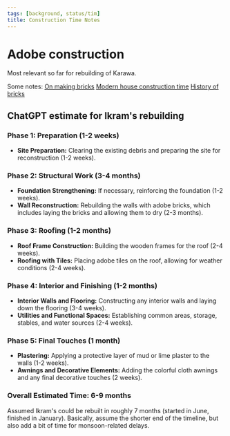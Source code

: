 ```yaml
---
tags: [background, status/tim]
title: Construction Time Notes
---
```

# Adobe construction

Most relevant so far for rebuilding of Karawa. 

Some notes:
[On making bricks](https://www.motherearthnews.com/sustainable-living/green-homes/diy-adobe-bricks-zbcz2002/)
[Modern house construction time](https://arizonaadobe.com/faq#:~:text=The%20adobe%20brick%20walls%20of,into%20a%20wall%20per%20day.)
[History of bricks](https://brickarchitecture.com/about-brick/why-brick/the-history-of-bricks-brickmaking)

## ChatGPT estimate for Ikram's rebuilding

### Phase 1: Preparation (1-2 weeks)

- **Site Preparation:** Clearing the existing debris and preparing the site for reconstruction (1-2 weeks).

### Phase 2: Structural Work (3-4 months)

- **Foundation Strengthening:** If necessary, reinforcing the foundation (1-2 weeks).
- **Wall Reconstruction:** Rebuilding the walls with adobe bricks, which includes laying the bricks and allowing them to dry (2-3 months).

### Phase 3: Roofing (1-2 months)

- **Roof Frame Construction:** Building the wooden frames for the roof (2-4 weeks).
- **Roofing with Tiles:** Placing adobe tiles on the roof, allowing for weather conditions (2-4 weeks).

### Phase 4: Interior and Finishing (1-2 months)

- **Interior Walls and Flooring:** Constructing any interior walls and laying down the flooring (3-4 weeks).
- **Utilities and Functional Spaces:** Establishing common areas, storage, stables, and water sources (2-4 weeks).

### Phase 5: Final Touches (1 month)

- **Plastering:** Applying a protective layer of mud or lime plaster to the walls (1-2 weeks).
- **Awnings and Decorative Elements:** Adding the colorful cloth awnings and any final decorative touches (2 weeks).

### Overall Estimated Time: 6-9 months

Assumed Ikram's could be rebuilt in roughly 7 months (started in June, finished in January). Basically, assume the shorter end of the timeline, but also add a bit of time for monsoon-related delays. 